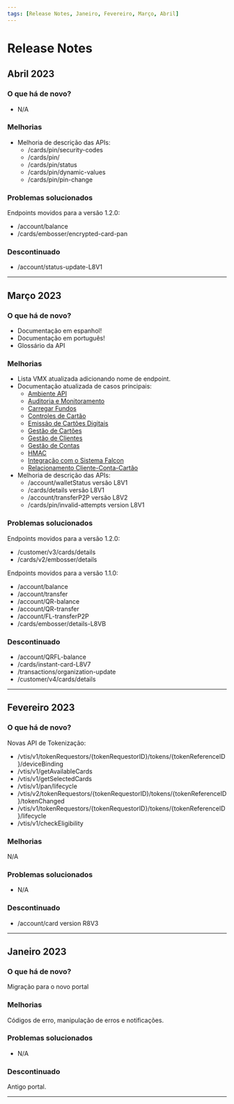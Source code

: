 ```yaml
---
tags: [Release Notes, Janeiro, Fevereiro, Março, Abril]
---
```


# Release Notes

## Abril 2023

### O que há de novo?

- N/A

### Melhorias

- Melhoria de descrição das APIs:
  - /cards/pin/security-codes
  - /cards/pin/
  - /cards/pin/status
  - /cards/pin/dynamic-values
  - /cards/pin/pin-change

### Problemas solucionados

Endpoints movidos para a versão 1.2.0:
- /account/balance
- /cards/embosser/encrypted-card-pan

### Descontinuado

- /account/status-update-L8V1

---

## Março 2023

### O que há de novo?

- Documentação em espanhol!
- Documentação em português!
- Glossário da API

### Melhorias

- Lista VMX atualizada adicionando nome de endpoint.
- Documentação atualizada de casos principais:
  - [Ambiente API](?path=docs/português/principais-casos/ambiente-api.md)
  - [Auditoria e Monitoramento](?path=docs/português/principais-casos/auditoria.md)
  - [Carregar Fundos](?path=docs/português/principais-casos/carregar-fundos.md)
  - [Controles de Cartão](?path=docs/português/principais-casos/controles-cartão.md)
  - [Emissão de Cartões Digitais](?path=docs/português/principais-casos/emissão-cartões.md)
  - [Gestão de Cartões](?path=docs/português/principais-casos/gestão-cartões.md)
  - [Gestão de Clientes](?path=docs/português/principais-casos/gestão-clientes.md)
  - [Gestão de Contas](?path=docs/português/principais-casos/gestão-contas.md)
  - [HMAC](?path=docs/português/principais-casos/hmac.md)
  - [Integração com o Sistema Falcon](?path=docs/português/principais-casos/integração-falcon.md)
  - [Relacionamento Cliente-Conta-Cartão](?path=docs/português/principais-casos/relação.md)
- Melhoria de descrição das APIs:
  - /account/walletStatus versão L8V1
  - /cards/details versão L8V1
  - /account/transferP2P versão L8V2
  - /cards/pin/invalid-attempts version L8V1


### Problemas solucionados

Endpoints movidos para a versão 1.2.0:
- /customer/v3/cards/details
- /cards/v2/embosser/details

Endpoints movidos para a versão 1.1.0:
- /account/balance
- /account/transfer
- /account/QR-balance
- /account/QR-transfer
- /account/FL-transferP2P
- /cards/embosser/details-L8VB

### Descontinuado

- /account/QRFL-balance
- /cards/instant-card-L8V7
- /transactions/organization-update
- /customer/v4/cards/details

---

## Fevereiro 2023

### O que há de novo?

Novas API de Tokenização:
- /vtis/v1/tokenRequestors/{tokenRequestorID}/tokens/{tokenReferenceID}/deviceBinding
- /vtis/v1/getAvailableCards
- /vtis/v1/getSelectedCards
- /vtis/v1/pan/lifecycle
- /vtis/v2/tokenRequestors/{tokenRequestorID}/tokens/{tokenReferenceID}/tokenChanged
- /vtis/v1/tokenRequestors/{tokenRequestorID}/tokens/{tokenReferenceID}/lifecycle
- /vtis/v1/checkEligibility

### Melhorias

N/A

### Problemas solucionados

- N/A

### Descontinuado

- /account/card version R8V3

---

## Janeiro 2023

### O que há de novo?

Migração para o novo portal

### Melhorias

Códigos de erro, manipulação de erros e notificações.

### Problemas solucionados

- N/A

### Descontinuado

Antigo portal.

---
